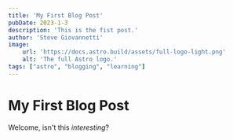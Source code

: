 ```yaml
---
title: 'My First Blog Post'
pubDate: 2023-1-3
description: 'This is the fist post.'
author: 'Steve Giovannetti'
image:
    url: 'https://docs.astro.build/assets/full-logo-light.png'
    alt: 'The full Astro logo.'
tags: ["astro", "blogging", "learning"]
---
```


# My First Blog Post

Welcome, isn't this _interesting_?